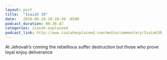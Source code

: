 ```yaml
---
layout: post
title:  "Isaiah 30"
date:   2020-06-28-10:20:30 -0500
podcast_duration: 00:36:47
categories: isaiah-explained
podcast_link: http://www.isaiahexplained.com/media/commentary/Isaiah30.mp3
---
```

At Jehovah’s coming the rebellious suffer destruction but those who prove loyal enjoy deliverance
